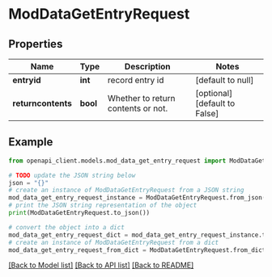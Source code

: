 # ModDataGetEntryRequest


## Properties

Name | Type | Description | Notes
------------ | ------------- | ------------- | -------------
**entryid** | **int** | record entry id | [default to null]
**returncontents** | **bool** | Whether to return contents or not. | [optional] [default to False]

## Example

```python
from openapi_client.models.mod_data_get_entry_request import ModDataGetEntryRequest

# TODO update the JSON string below
json = "{}"
# create an instance of ModDataGetEntryRequest from a JSON string
mod_data_get_entry_request_instance = ModDataGetEntryRequest.from_json(json)
# print the JSON string representation of the object
print(ModDataGetEntryRequest.to_json())

# convert the object into a dict
mod_data_get_entry_request_dict = mod_data_get_entry_request_instance.to_dict()
# create an instance of ModDataGetEntryRequest from a dict
mod_data_get_entry_request_from_dict = ModDataGetEntryRequest.from_dict(mod_data_get_entry_request_dict)
```
[[Back to Model list]](../README.md#documentation-for-models) [[Back to API list]](../README.md#documentation-for-api-endpoints) [[Back to README]](../README.md)


